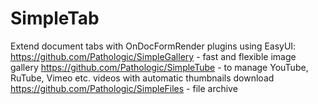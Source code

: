 # SimpleTab
Extend document tabs with OnDocFormRender plugins using EasyUI:
https://github.com/Pathologic/SimpleGallery - fast and flexible image gallery
https://github.com/Pathologic/SimpleTube - to manage YouTube, RuTube, Vimeo etc. videos with automatic thumbnails download
https://github.com/Pathologic/SimpleFiles - file archive

